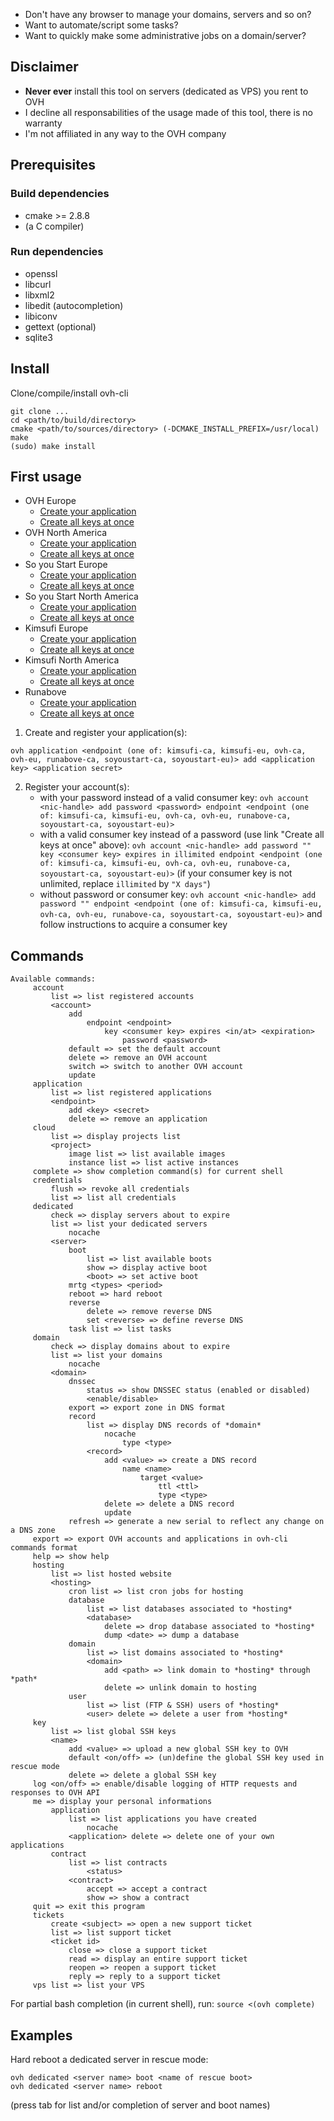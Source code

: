 * Don't have any browser to manage your domains, servers and so on?
* Want to automate/script some tasks?
* Want to quickly make some administrative jobs on a domain/server?

## Disclaimer

* **Never ever** install this tool on servers (dedicated as VPS) you rent to OVH
* I decline all responsabilities of the usage made of this tool, there is no warranty
* I'm not affiliated in any way to the OVH company

## Prerequisites

### Build dependencies

* cmake >= 2.8.8
* (a C compiler)

### Run dependencies

* openssl
* libcurl
* libxml2
* libedit (autocompletion)
* libiconv
* gettext (optional)
* sqlite3

## Install

 Clone/compile/install ovh-cli
```
git clone ...
cd <path/to/build/directory>
cmake <path/to/sources/directory> (-DCMAKE_INSTALL_PREFIX=/usr/local)
make
(sudo) make install
```

## First usage

* OVH Europe
    + [Create your application](https://eu.api.ovh.com/createApp/)
    + [Create all keys at once](https://eu.api.ovh.com/createToken/)
* OVH North America
    + [Create your application](https://ca.api.ovh.com/createApp/)
    + [Create all keys at once](https://ca.api.ovh.com/createToken/)
* So you Start Europe
    + [Create your application](https://eu.api.soyoustart.com/createApp/)
    + [Create all keys at once](https://eu.api.soyoustart.com/createToken/)
* So you Start North America
    + [Create your application](https://ca.api.soyoustart.com/createApp/)
    + [Create all keys at once](https://ca.api.soyoustart.com/createToken/)
* Kimsufi Europe
    + [Create your application](https://eu.api.kimsufi.com/createApp/)
    + [Create all keys at once](https://eu.api.kimsufi.com/createToken/)
* Kimsufi North America
    + [Create your application](https://ca.api.kimsufi.com/createApp/)
    + [Create all keys at once](https://ca.api.kimsufi.com/createToken/)
* Runabove
    + [Create your application](https://api.runabove.com/createApp/)
    + [Create all keys at once](https://api.runabove.com/createToken/)


1. Create and register your application(s):
```
ovh application <endpoint (one of: kimsufi-ca, kimsufi-eu, ovh-ca, ovh-eu, runabove-ca, soyoustart-ca, soyoustart-eu)> add <application key> <application secret>
```

2. Register your account(s):
    * with your password instead of a valid consumer key: `ovh account <nic-handle> add password <password> endpoint <endpoint (one of: kimsufi-ca, kimsufi-eu, ovh-ca, ovh-eu, runabove-ca, soyoustart-ca, soyoustart-eu)>`
    * with a valid consumer key instead of a password (use link "Create all keys at once" above): `ovh account <nic-handle> add password "" key <consumer key> expires in illimited endpoint <endpoint (one of: kimsufi-ca, kimsufi-eu, ovh-ca, ovh-eu, runabove-ca, soyoustart-ca, soyoustart-eu)>` (if your consumer key is not unlimited, replace `illimited` by `"X days"`)
    * without password or consumer key: `ovh account <nic-handle> add password "" endpoint <endpoint (one of: kimsufi-ca, kimsufi-eu, ovh-ca, ovh-eu, runabove-ca, soyoustart-ca, soyoustart-eu)>` and follow instructions to acquire a consumer key

## Commands

```
Available commands:
     account
         list => list registered accounts
         <account>
             add
                 endpoint <endpoint>
                     key <consumer key> expires <in/at> <expiration>
                         password <password>
             default => set the default account
             delete => remove an OVH account
             switch => switch to another OVH account
             update
     application
         list => list registered applications
         <endpoint>
             add <key> <secret>
             delete => remove an application
     cloud
         list => display projects list
         <project>
             image list => list available images
             instance list => list active instances
     complete => show completion command(s) for current shell
     credentials
         flush => revoke all credentials
         list => list all credentials
     dedicated
         check => display servers about to expire
         list => list your dedicated servers
             nocache
         <server>
             boot
                 list => list available boots
                 show => display active boot
                 <boot> => set active boot
             mrtg <types> <period>
             reboot => hard reboot
             reverse
                 delete => remove reverse DNS
                 set <reverse> => define reverse DNS
             task list => list tasks
     domain
         check => display domains about to expire
         list => list your domains
             nocache
         <domain>
             dnssec
                 status => show DNSSEC status (enabled or disabled)
                 <enable/disable>
             export => export zone in DNS format
             record
                 list => display DNS records of *domain*
                     nocache
                         type <type>
                 <record>
                     add <value> => create a DNS record
                         name <name>
                             target <value>
                                 ttl <ttl>
                                 type <type>
                     delete => delete a DNS record
                     update
             refresh => generate a new serial to reflect any change on a DNS zone
     export => export OVH accounts and applications in ovh-cli commands format
     help => show help
     hosting
         list => list hosted website
         <hosting>
             cron list => list cron jobs for hosting
             database
                 list => list databases associated to *hosting*
                 <database>
                     delete => drop database associated to *hosting*
                     dump <date> => dump a database
             domain
                 list => list domains associated to *hosting*
                 <domain>
                     add <path> => link domain to *hosting* through *path*
                     delete => unlink domain to hosting
             user
                 list => list (FTP & SSH) users of *hosting*
                 <user> delete => delete a user from *hosting*
     key
         list => list global SSH keys
         <name>
             add <value> => upload a new global SSH key to OVH
             default <on/off> => (un)define the global SSH key used in rescue mode
             delete => delete a global SSH key
     log <on/off> => enable/disable logging of HTTP requests and responses to OVH API
     me => display your personal informations
         application
             list => list applications you have created
                 nocache
             <application> delete => delete one of your own applications
         contract
             list => list contracts
                 <status>
             <contract>
                 accept => accept a contract
                 show => show a contract
     quit => exit this program
     tickets
         create <subject> => open a new support ticket
         list => list support ticket
         <ticket id>
             close => close a support ticket
             read => display an entire support ticket
             reopen => reopen a support ticket
             reply => reply to a support ticket
     vps list => list your VPS

```

For partial bash completion (in current shell), run: `source <(ovh complete)`

## Examples

Hard reboot a dedicated server in rescue mode:
```
ovh dedicated <server name> boot <name of rescue boot>
ovh dedicated <server name> reboot
```
(press tab for list and/or completion of server and boot names)
